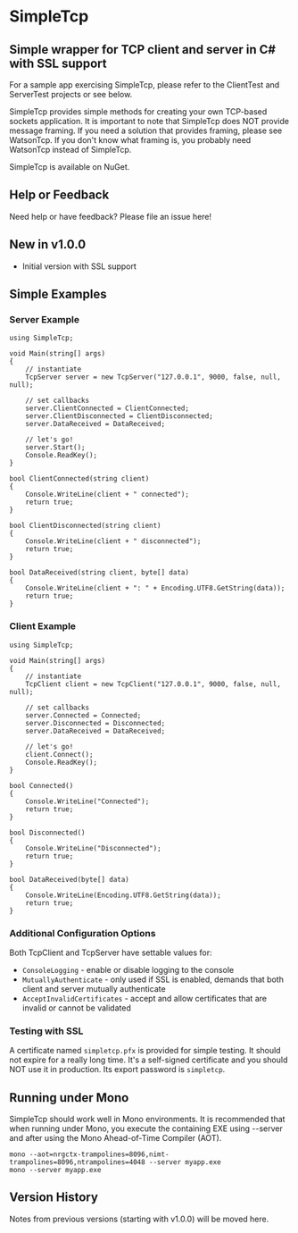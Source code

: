 ﻿# SimpleTcp

## Simple wrapper for TCP client and server in C# with SSL support

For a sample app exercising SimpleTcp, please refer to the ClientTest and ServerTest projects or see below.

SimpleTcp provides simple methods for creating your own TCP-based sockets application.  It is important to note that SimpleTcp does NOT provide message framing.  If you need a solution that provides framing, please see WatsonTcp.  If you don't know what framing is, you probably need WatsonTcp instead of SimpleTcp.

SimpleTcp is available on NuGet.

## Help or Feedback

Need help or have feedback?  Please file an issue here!

## New in v1.0.0

- Initial version with SSL support 

## Simple Examples

### Server Example
```
using SimpleTcp;

void Main(string[] args)
{
	// instantiate
	TcpServer server = new TcpServer("127.0.0.1", 9000, false, null, null);

	// set callbacks
	server.ClientConnected = ClientConnected;
	server.ClientDisconnected = ClientDisconnected;
	server.DataReceived = DataReceived;

	// let's go!
	server.Start();
	Console.ReadKey();
}

bool ClientConnected(string client)
{
	Console.WriteLine(client + " connected");
	return true;
} 

bool ClientDisconnected(string client)
{
	Console.WriteLine(client + " disconnected");
	return true;
}

bool DataReceived(string client, byte[] data)
{
	Console.WriteLine(client + ": " + Encoding.UTF8.GetString(data));
	return true;
}
```

### Client Example
```
using SimpleTcp;

void Main(string[] args)
{
	// instantiate
	TcpClient client = new TcpClient("127.0.0.1", 9000, false, null, null);

	// set callbacks
	server.Connected = Connected;
	server.Disconnected = Disconnected;
	server.DataReceived = DataReceived;

	// let's go!
	client.Connect();
	Console.ReadKey();
}

bool Connected()
{
	Console.WriteLine("Connected");
	return true;
} 

bool Disconnected()
{
	Console.WriteLine("Disconnected");
	return true;
}

bool DataReceived(byte[] data)
{
	Console.WriteLine(Encoding.UTF8.GetString(data));
	return true;
}
```

### Additional Configuration Options

Both TcpClient and TcpServer have settable values for:

- ```ConsoleLogging``` - enable or disable logging to the console
- ```MutuallyAuthenticate``` - only used if SSL is enabled, demands that both client and server mutually authenticate
- ```AcceptInvalidCertificates``` - accept and allow certificates that are invalid or cannot be validated

### Testing with SSL

A certificate named ```simpletcp.pfx``` is provided for simple testing.  It should not expire for a really long time.  It's a self-signed certificate and you should NOT use it in production.  Its export password is ```simpletcp```.

## Running under Mono

SimpleTcp should work well in Mono environments.  It is recommended that when running under Mono, you execute the containing EXE using --server and after using the Mono Ahead-of-Time Compiler (AOT).

```
mono --aot=nrgctx-trampolines=8096,nimt-trampolines=8096,ntrampolines=4048 --server myapp.exe
mono --server myapp.exe
```

## Version History

Notes from previous versions (starting with v1.0.0) will be moved here.

